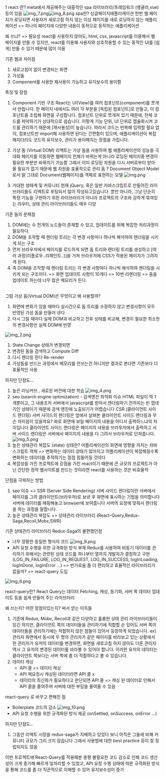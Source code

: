 1 react 란?
meta에서 제공해주는 대중적인 spa 라이브러리/프레임워크 (앵귤러,vue) 등이 있음
![img_7.png](img_7.png)![img_8.png](img_8.png)
spa란? 싱글페이지애플리케이션 한번 웹 페이지가 로딩되면 사용자가 새로고침 하지 않는 이상 페이지를 새로 로딩하지 않는 애플리케이션
=> 하나의 페이지에 다양한 내용이 동적으로 동작하는 애플리케이션

왜 쓰냐? => 필요성
react를 사용하지 않아도, html, css, javascript를 이용해서 웹 페이지를 만들 수 있지만,
react를 이용해 사용자와 상호작용할 수 있는 동적인 UI를 [쉽게] 만들 수 있기 때문에 많이 이용

기존 웹과 차이점

1. 새로고침이 없이 변경되는 화면
2. 가상돔
3. Component를 사용한 재사용이 가능하고 유지보수의 용이함

특징 및 장점

1. Component 기반 구조
   React는 UI(View)를 여러 컴포넌트(component)를 쪼개서 만듭니다.
   한 페이지 내에서도 여러 각 부분을 [독립된 컴포넌트]로 만들고, 이 컴포넌트를 조립해 화면을 구성합니다.
   컴포넌트 단위로 쪼개져 있기 때문에, 전체 코드를 파악하기가 상대적으로 쉽습니다.
   이렇게 기능 단위, UI 단위로 캡슐화시켜 코드를 관리하기 때문에 [재사용성]이 높습니다.
   따라서 코드는 반복해 입력할 필요 없이, 컴포넌트만 import해 사용하면 된다는 간편함이 있으며,
   애플리케이션이 복잡해지더라도 코드의 유지보수, 관리가 용이해지는 장점을 가집니다.

2. 가상 돔 (Virtual DOM)
   리액트는 가상 돔을 사용하여 웹 애플리케이션의 성능을 극대화
   페이지를 이동하면 웹페이지 전체가 바뀌는게 아니라 로딩된 페이지중 변경이 필요한 부분만 바꿔치기 가능함 그래서 이미 로딩된
   자원을 다시 서버로부터 받아 올 필요가 없기 때문에 웹 자원을 효율적으로 관리
   돔 ? Document Object Model로서 말 그대로 Document(웹페이지)를 객체로 표현하는 모델
   ![img.png](img.png)

3. 거대한 생태계 및 커뮤니티
   현재 jQuery, 혹은 일반 자바스크립트로 만들어진 라이브러리들도 리액트로 포팅되서 많이 작성되고있습니다.
   뿐만 아니라, 그냥 단순히 특정 기능을 구현하기 위한 라이브러리가 아니라
   프로젝트의 구조와 강하게 묶여있는 라우터, 상태 관리 라이브러리들도 매우 다양

기존 돔의 문제점

1. DOM에는 수 천개의 노드들이 존재할 수 있고, 업데이트를 위해 복잡한 처리과정이 필요하다.
2. DOM을 조작할 때 렌더링 트리는 각 변경 사항마다 하나씩 해석하여 렌더링을 시키게 되는 구조
3. 먼저 브라우저에서 페이지를 로드하게 되면 돔 트리와 렌더링 트리를 생성하고 [여러 과정(리플로우..리페인트..)]을 거쳐 브라우저에 CSS가 적용된 페이지가 그려지게 된다.
4. 즉 DOM을 조작할 때 렌더링 트리는 각 변경 사항마다 하나씩 해석하여 렌더링을 시키게 되는 구조이다.
   => 화면 업데이트 사항이 10개다 => 10번 리렌더링 => 돔을 업데이트 하는데 너무 많은 메모리가 든다.  <br> <br>

그럼 가상 돔(Virtual DOM)은 무엇이고 왜 사용할까?

1. 화면에 변화가 있을 때마다 실시간으로 돔 트리를 수정하지 않고 변경사항이 모두 반영된 가상 돔을 만들어 낸다
2. 다시 그릴 때마다 실제 DOM과 비교하고 전후 상태를 비교해, 변경이 필요한 최소한의 변경사항만 실제 DOM에 반영

![img_2.png](img_2.png)

1. State Change 상태가 변경되면
2. 변경된 돔을 검색하고 Compute Diff
3. 다시 렌더링 한다 Re-render
4. 가상돔을 만드는 과정에서 메모리를 안쓰는건 아니지만 결과로 본다면 기존보다 더 효율적인 사용

하지만 단점도...

1. 높은 러닝커브 , 새로운 버전에 대한 학습
   ![img_4.png](img_4.png)
2. seo (search engine optimization) - 검색엔진 최적화 이슈
   HTML 파일이 딱 1개뿐이고, 그 내용조차 서버에서 javascript를 받아서 렌더링하기 전까지는 빈 껍데기인 상태이기 때문에
   검색 엔진에 노출되기가 어렵습니다
   CSR (클라이언트 사이드 렌더링)
   서버 사이드의 렌더링은 앞에서 살펴본 클라이언트 사이드 렌더링과 무슨 차이점이 있을까요?
   바로 화면에 보일 페이지의 내용을 어디서 출력하느냐의 차이입니다
   클라이언트 사이드 렌더링은 페이지의 내용을 브라우저에서 출력하고
   서버 사이드 렌더링은 서버에서 페이지의 내용을 다 그려서 브라우저로 던져줍니다.
   ![img_5.png](img_5.png)
3. 높은 상태관리 복잡도 (state)
   상태란? 어플리케이션의 화면에 영향을 끼치는 자바스크립트 객체 => 변화하는 데이터
   상태가 많아지고 어플리케이션이 복잡해질수록 변화하는 데이터를 추적하기는 점점 힘들어질 것이다
4. 복잡성을 가진 프로젝트에 강점을 가진 react이기 때문에 큰 규모의 프로젝트가 아닌 간단한 정적 웹사이트를 만드는 것이라면 react를 사용하는 것은 비효율적

단점을 극복하는 방법

1. seo 이슈 => SSR (Server Side Rendering)
   서버 사이드 렌더링이란 서버에서 페이지를 그려 클라이언트(브라우저)로 보낸 후 화면에 표시하는 기법을 의미합니다
   서버에 데이터를 매핑해놓고 browser에 보여줍니다 서버의 요청에 맞춰서 렌더링을 하는 과정을 말합니다.
2. 높은 상태관리 복잡도 => 상태관리 라이브러리 (React-Query,Redux-Saga,Recoil,Mobx,SWR)

기존 상태관리 라이브러리 Redux-Saga의 불편했던점

- 너무 장황한 동일한 형식의 코드
  ![img_9.png](img_9.png)
- API 요청 수행을 위한 규격화된 방식 부재
  Redux를 사용하여 비동기 데이터를 관리하기 위해서는 관련된 상태 코드를 하나부터 열까지 개발자가 결정하고 구현
  (LOG_IN_FAILURE, LOG_IN_REQUEST, LOG_IN_SUCCESS, logInLoading, logInDone, logInError  ...)
   => 번거로움
좀 더 편리하고 효율적인 라이브러리가 없을까? => react-query 도입

![img_6.png](img_6.png)

react-query란?
React Query는 데이터 Fetching, 캐싱, 동기화, 서버 쪽 데이터 업데이트 등을 쉽게 만들어 주는 라이브러리

왜 쓰는지? 어떤 장점이있는지? 써서 얻는 이득들

1. 기존에 Redux, Mobx, Recoil과 같은 다양하고 훌륭한 상태 관리 라이브러리들이 있긴 하지만,
   클라이언트 쪽의 데이터들을 관리하기에 적합할 순 있어도 서버 쪽의 데이터들을 관리하기에는 적합하지 않은 점들이 있어서 등장하게 되었습니다.
   ex) 관리자 화면에서 동시에 두 명의 관리자가 같은 페이지를 바라보고 있는 상황에서 한 관리자가 유저의 데이터를 변경하면,
   화면을 새로고침 하지 않아도 다른 관리자 역시 그 유저의 변경된 데이터를 바라볼 수 있어야 합니다.
   이러한 유저의 데이터는 클라이언트 쪽보다는 서버 쪽에 좀 더 적합하다고 볼 수 있습니다.
2. 데이터 캐싱
    - API 콜 => 데이터 캐싱
    - API 재요청시 캐싱된 데이터라면 API 콜 x
    - 데이터의 최신화가 필요하다고 판단되면 API 콜
      => 캐싱 된 데이터로 인해서 API 콜을 줄여주며 서버에 대한 부담을 줄여줄 수 있음

react-query 로 바꾸고 편해진 점

- Boilerplate 코드의 감소
  ![img_10.png](img_10.png)
- API 요청 수행을 위한 규격화된 방식 제공
  (onSettled, onSuccess, onError ...)

하지만 단점도..

1. 그동안 리액트 시장을 redux-saga가 지배하고 있었다 보니 아직은 그들에 비해 커뮤니티 규모가 그리 크지 않습니다
   그래서 사용법에 대한 best practice 등이 잘 정립되지도 않음

이번 프로젝트에 React-Query를 적용해본 총평
불필요한 코드 감소로 인해 코드 생산성이 크게 증가해 빠르게 일처리할 수 있었고,
API 요청 수행 상태에 따른 규격화된 방식을 통해 코드를 좀 더 직관적으로 이해할 수 있어 유지보수성이 증가
